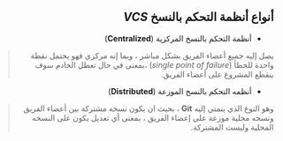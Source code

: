 <div dir=rtl>

## أنواع أنظمة التحكم بالنسخ ***VCS***

* أنظمة التحكم بالنسخ المركزية (**Centralized**)
>يصل إليه جميع أعضاء الفريق بشكل مباشر ، وبما إنه مركزي فهو يحتمل نقطة واحدة للخطأ (*single point of failure*) ،بمعنى في حال تعطل الخادم سوف ينقطع المشروع على أعضاء الفريق. 


* أنظمه التحكم بالنسخ الموزعة (**Distributed**)
 > وهو النوع الذي ينمتي إليه **Git** ، بحيث ان يكون نسخه مشتركة بين أعضاء الفريق ونسخه محلية موزعة على إعضاء الفريق ، بمعنى أي تعديل يكون على النسخه المحلية وليست المشتركة.

</div>